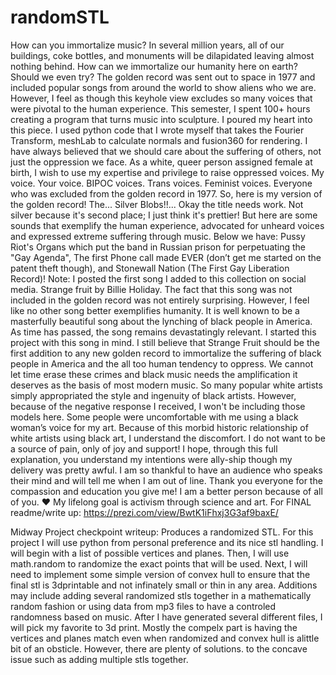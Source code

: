 # randomSTL
How can you immortalize music?
In several million years, all of our buildings, coke bottles, and monuments will be dilapidated leaving almost nothing behind. How can we immortalize our humanity here on earth? Should we even try? The golden record was sent out to space in 1977 and included popular songs from around the world to show aliens who we are. However, I feel as though this keyhole view excludes so many voices that were pivotal to the human experience.
This semester, I spent 100+ hours creating a program that turns music into sculpture. I poured my heart into this piece. I used python code that I wrote myself that takes the Fourier Transform, meshLab to calculate normals and fusion360 for rendering.
I have always believed that we should care about the suffering of others, not just the oppression we face. As a white, queer person assigned female at birth, I wish to use my expertise and privilege to raise oppressed voices. My voice. Your voice. BIPOC voices. Trans voices. Feminist voices. Everyone who was excluded from the golden record in 1977.
So, here is my version of the golden record! The... Silver Blobs!!... Okay the title needs work. Not silver because it's second place; I just think it's prettier! But here are some sounds that exemplify the human experience, advocated for unheard voices and expressed extreme suffering through music.
Below we have: Pussy Riot's Organs which put the band in Russian prison for perpetuating the "Gay Agenda",
The first Phone call made EVER (don’t get me started on the patent theft though), and
Stonewall Nation (The First Gay Liberation Record)!
Note: I posted the first song I added to this collection on social media. Strange fruit by Billie Holiday. The fact that this song was not included in the golden record was not entirely surprising. However, I feel like no other song better exemplifies humanity. It is well known to be a masterfully beautiful song about the lynching of black people in America. As time has passed, the song remains devastatingly relevant. I started this project with this song in mind. I still believe that Strange Fruit should be the first addition to any new golden record to immortalize the suffering of black people in America and the all too human tendency to oppress. We cannot let time erase these crimes and black music needs the amplification it deserves as the basis of most modern music. So many popular white artists simply appropriated the style and ingenuity of black artists. However, because of the negative response I received, I won't be including those models here. Some people were uncomfortable with me using a black woman’s voice for my art. Because of this morbid historic relationship of white artists using black art, I understand the discomfort. I do not want to be a source of pain, only of joy and support! I hope, through this full explanation, you understand my intentions were ally-ship though my delivery was pretty awful. I am so thankful to have an audience who speaks their mind and will tell me when I am out of line. Thank you everyone for the compassion and education you give me! I am a better person because of all of you. ❤ My lifelong goal is activism through science and art. 
For FINAL readme/write up: https://prezi.com/view/BwtK1iFhxj3G3af9baxE/


Midway Project checkpoint writeup: 
Produces a randomized STL. 
For this project I will use python from personal preference and its nice stl handling. I will begin with a list of possible vertices and planes. Then, I will use math.random to randomize the exact points that will be used. Next, I will need to implement some simple version of convex hull to ensure that the final stl is 3dprintable and not infinately small or thin in any area. Additions may include adding several randomized stls together in a mathematically random fashion or using data from mp3 files to have a controled randomness based on music. After I have generated several different files, I will pick my favorite to 3d print. Mostly the compelx part is having the vertices and planes match even when randomized and convex hull is alittle bit of an obsticle. However, there are plenty of solutions. to the concave issue such as adding multiple stls together. 
